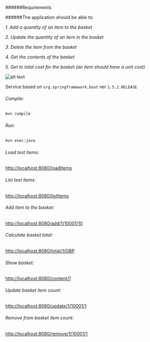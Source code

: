 ######Requirements

######The application should be able to:

_1. Add a quantity of an item to the basket_

_2. Update the quantity of an item in the basket_

_3. Delete the item from the basket_

_4. Get the contents of the basket_

_5. Get to total cost for the basket (an item should have a unit cost)_


![alt text](http://www.free-icons-download.net/images/shopping-cart-logo-icon-70706.png "cart")




Service based on `org.springframework.boot` ver `1.5.2.RELEASE`


###### Compile:

```bash 
mvn compile
```

###### Run:

```bash
mvn exec:java
```

###### Load test items:

<http://localhost:8080/loadItems>

###### List test items:

<http://localhost:8080/listItems>


###### Add item to the basket:

<http://localhost:8080/add/1/10001/10>

###### Calculate basket total:

<http://localhost:8080/total/1/GBP>

###### Show basket:

<http://localhost:8080/content/1>

###### Update basket item count:

<http://localhost:8080/update/1/10001/1>


###### Remove from basket item count:

<http://localhost:8080/remove/1/10001/1>
